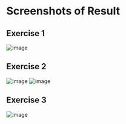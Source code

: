 # Screenshots of Result

## Exercise 1
![image](https://github.com/rishabht10/internship/assets/110122658/eada6191-7e79-46e6-b078-dc8b47110054)

## Exercise 2
![image](https://github.com/rishabht10/internship/assets/110122658/963cb698-4e84-4301-b07a-092b0598ece1)
![image](https://github.com/rishabht10/internship/assets/110122658/a3331c0c-6330-4c47-9442-0e0a20cb3e0f)


## Exercise 3
![image](https://github.com/rishabht10/internship/assets/110122658/994d40d3-1c6c-450d-a495-14e1cc16999c)








